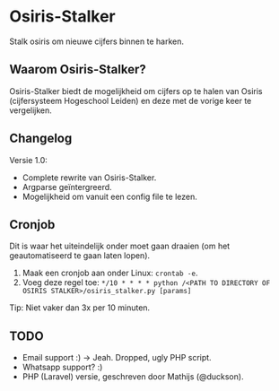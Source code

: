 # Osiris-Stalker
Stalk osiris om nieuwe cijfers binnen te harken.

## Waarom Osiris-Stalker?
Osiris-Stalker biedt de mogelijkheid om cijfers op te halen van Osiris (cijfersysteem Hogeschool Leiden) en deze met de vorige keer te vergelijken.

## Changelog

Versie 1.0:

* Complete rewrite van Osiris-Stalker.
* Argparse geïntergreerd.
* Mogelijkheid om vanuit een config file te lezen.

## Cronjob

Dit is waar het uiteindelijk onder moet gaan draaien (om het geautomatiseerd te gaan laten lopen).

1. Maak een cronjob aan onder Linux: ``crontab -e``.
2. Voeg deze regel toe:
    ``*/10 * * * * python /<PATH TO DIRECTORY OF OSIRIS STALKER>/osiris_stalker.py [params]``

Tip: Niet vaker dan 3x per 10 minuten.

## TODO

* Email support :) -> Jeah. Dropped, ugly PHP script.
* Whatsapp support? :)
* PHP (Laravel) versie, geschreven door Mathijs (@duckson).